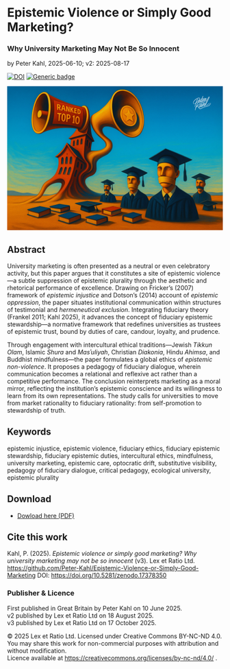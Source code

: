 # Epistemic Violence or Simply Good Marketing?

### Why University Marketing May Not Be So Innocent

by Peter Kahl, 2025-06-10; v2: 2025-08-17

[![DOI](https://zenodo.org/badge/DOI/10.5281/zenodo.17378350.svg)](https://doi.org/10.5281/zenodo.17378350) [![Generic badge](https://img.shields.io/badge/ORCID-0009–0003–1616–4843-green.svg)](https://orcid.org/0009-0003-1616-4843)

![alt text](https://github.com/Peter-Kahl/Epistemic-Violence-or-Simply-Good-Marketing/blob/main/top-ten.jpg?raw=true)

## Abstract

University marketing is often presented as a neutral or even celebratory activity, but this paper argues that it constitutes a site of epistemic violence—a subtle suppression of epistemic plurality through the aesthetic and rhetorical performance of excellence. Drawing on Fricker’s (2007) framework of _epistemic injustice_ and Dotson’s (2014) account of _epistemic oppression_, the paper situates institutional communication within structures of testimonial and _hermeneutical exclusion_. Integrating fiduciary theory (Frankel 2011; Kahl 2025), it advances the concept of fiduciary epistemic stewardship—a normative framework that redefines universities as trustees of epistemic trust, bound by duties of care, candour, loyalty, and prudence.

Through engagement with intercultural ethical traditions—Jewish _Tikkun Olam_, Islamic _Shura_ and _Masʾuliyah_, Christian _Diakonia_, Hindu _Ahimsa_, and Buddhist mindfulness—the paper formulates a global ethics of _epistemic non-violence_. It proposes a pedagogy of fiduciary dialogue, wherein communication becomes a relational and reflexive act rather than a competitive performance. The conclusion reinterprets marketing as a moral mirror, reflecting the institution’s epistemic conscience and its willingness to learn from its own representations. The study calls for universities to move from market rationality to fiduciary rationality: from self-promotion to stewardship of truth.

## Keywords

epistemic injustice, epistemic violence, fiduciary ethics, fiduciary epistemic stewardship, fiduciary epistemic duties, intercultural ethics, mindfulness, university marketing, epistemic care, optocratic drift, substitutive visibility, pedagogy of fiduciary dialogue, critical pedagogy, ecological university, epistemic plurality

## Download

- [Dowload here (PDF)](https://raw.githubusercontent.com/Peter-Kahl/Epistemic-Violence-or-Simply-Good-Marketing/master/Kahl_P_Epistemic_Violence_or_Simply_Good_Marketing_v3_2025-10-17.pdf)

## Cite this work

Kahl, P. (2025). _Epistemic violence or simply good marketing? Why university marketing may not be so innocent_ (v3). Lex et Ratio Ltd. https://github.com/Peter-Kahl/Epistemic-Violence-or-Simply-Good-Marketing DOI: https://doi.org/10.5281/zenodo.17378350

### Publisher & Licence

First published in Great Britain by Peter Kahl on 10 June 2025.\
v2 published by Lex et Ratio Ltd on 18 August 2025.\
v3 published by Lex et Ratio Ltd on 17 October 2025.

© 2025 Lex et Ratio Ltd. Licensed under Creative Commons BY-NC-ND 4.0.\
You may share this work for non-commercial purposes with attribution and without modification.\
Licence available at https://creativecommons.org/licenses/by-nc-nd/4.0/ .